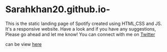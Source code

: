 # Sarahkhan20.github.io-
This is the static landing page of Spotify created using HTML,CSS and JS.
It's a responsive website.
Have a look and if you have any suggestions, Please go ahead and let me know!
You can connect with me on [Twitter](https://twitter.com/5arahkhan)

can be view [here](https://sarahkhan20.github.io/Spotify/)
